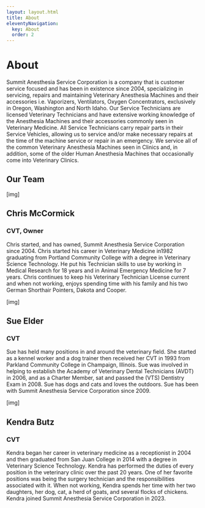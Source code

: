 ```yaml
---
layout: layout.html
title: About
eleventyNavigation:
  key: About
  order: 2
---
```


<div class="container">
  <div class="eyebrow"></div>
  <h1>About</h1>


<p>Summit Anesthesia Service Corporation is a company that is customer service focused and has been in existence since 2004, specializing in servicing, repairs and maintaining Veterinary Anesthesia Machines and their accessories i.e. Vaporizers, Ventilators, Oxygen Concentrators, exclusively in Oregon, Washington and North Idaho.  Our Service Technicians are licensed Veterinary Technicians and have extensive working knowledge of the Anesthesia Machines and their accessories commonly seen in Veterinary Medicine.  All Service Technicians carry repair parts in their Service Vehicles, allowing us to service and/or make necessary repairs at the time of the machine service or repair in an emergency.  We service all of the common Veterinary Anesthesia Machines seen in Clinics and, in addition, some of the older Human Anesthesia Machines that occasionally come into Veterinary Clinics.
</p>










  <div class="eyebrow"></div>
  <h2>Our Team</h2>
  <div class="about-bio grid grid--25-75">
    <div class="grid__column-1">
      [img]
    </div>
    <div class="grid__column-2">
      <h2 class="about-bio__title">Chris McCormick</h2>
      <h3 class="about-bio__position">CVT, Owner</h3>
      <p>Chris started, and has owned, Summit Anesthesia Service Corporation since 2004.  Chris started his career in Veterinary Medicine in1982 graduating from Portland Community College with a degree in Veterinary Science Technology.  He put his Technician skills to use by working in Medical Research for 18 years and in Animal Emergency Medicine for 7 years.  Chris continues to keep his Veterinary Technician License current and when not working,  enjoys spending time with his family and his two German Shorthair Pointers, Dakota and Cooper.</p>
    </div>
  </div>

  <div class="about-bio grid grid--25-75">
    <div class="grid__column-1">
      [img]
    </div>
    <div class="grid__column-2">
      <h2 class="about-bio__title">Sue Elder</h2>
      <h3 class="about-bio__position">CVT</h3>
      <p>Sue has held many positions in and around the veterinary field.  She started as a kennel worker and a dog trainer then received her CVT in 1993 from Parkland Community College in Champaign, Illinois.   Sue was involved in helping to establish the Academy of Veterinary Dental Technicians (AVDT) in 2006, and as a Charter Member, sat and passed the (VTS) Dentistry Exam in 2008. Sue has dogs and cats and loves the outdoors.  Sue has been with Summit Anesthesia Service Corporation since 2009.</p>
    </div>
  </div>

  <div class="about-bio grid grid--25-75">
    <div class="grid__column-1">
      [img]
    </div>
    <div class="grid__column-2">
      <h2 class="about-bio__title">Kendra Butz</h2>
      <h3 class="about-bio__position">CVT</h3>
      <p>Kendra began her career in veterinary medicine as a receptionist in 2004 and then graduated from San Juan College in 2014 with a degree in Veterinary Science Technology.  Kendra has performed the duties of every position in the veterinary clinic over the past 20 years.  One of her favorite positions was being the surgery technician and the responsibilities associated with it.  When not working, Kendra spends her time with her two daughters, her dog, cat, a herd of goats, and several flocks of chickens.  Kendra joined Summit Anesthesia Service Corporation in 2023.</p>
    </div>
  </div>
</div>

